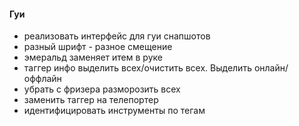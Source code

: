 

#### Гуи
* реализовать интерфейс для гуи снапшотов
* разный шрифт - разное смещение
* эмеральд заменяет итем в руке
* таггер инфо выделить всех/очистить всех. Выделить онлайн/оффлайн
* убрать с фризера разморозить всех
* заменить таггер на телепортер
* идентифицировать инструменты по тегам

